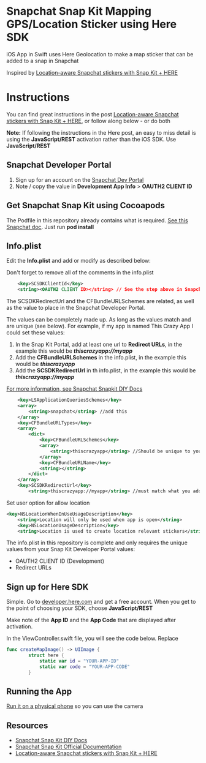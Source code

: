 # Snapchat Snap Kit Mapping GPS/Location Sticker using Here SDK
iOS App in Swift uses Here Geolocation to make a map sticker that can be added to a snap in Snapchat

Inspired by [Location-aware Snapchat stickers with Snap Kit + HERE](https://developer.here.com/blog/here-maps-snap-kit)

# Instructions

You can find great instructions in the post [Location-aware Snapchat stickers with Snap Kit + HERE](https://developer.here.com/blog/here-maps-snap-kit), or follow along below - or do both

**Note:** If following the instructions in the Here post, an easy to miss detail is using the **JavaScript/REST** activation rather than the iOS SDK.  Use **JavaScript/REST**

## Snapchat Developer Portal

1. Sign up for an account on the [Snapchat Dev Portal](https://kit.snapchat.com/)
2. Note / copy the value in **Development App Info** > **OAUTH2 CLIENT ID**

## Get Snapchat Snap Kit using Cocoapods

The Podfile in this repository already contains what is required. [See this Snapchat doc](https://docs.snapchat.com/docs/downloads/).  Just run **pod install**

## Info.plist

Edit the **Info.plist** and add or modify as described below:

Don't forget to remove all of the comments in the info.plist

```xml
    <key>SCSDKClientId</key>
    <string><OAUTH2 CLIENT ID></string> // See the step above in Snapchat Developer Protal
```

The SCSDKRedirectUrl and the CFBundleURLSchemes are related, as well as the value to place in the Snapchat Developer Portal.

The values can be completely made up. As long as the values match and are unique (see below). For example, if my app is named This Crazy App I could set these values:
1.  In the Snap Kit Portal, add at least one url to **Redirect URLs**, in the example this would be **_thiscrazyapp://myapp_**
2. Add the **CFBundleURLSchemes** in the info.plist, in the example this would be **_thiscrazyapp_**
3. Add the **SCSDKRedirectUrl** in th info.plist, in the example this would be **_thiscrazyapp://myapp_**

[For more information, see Snapchat Snapkit DIY Docs](https://github.com/bbookman/Snapchat-Snap-Kit-DIY-Docs/wiki/Login-Kit)

```xml
    <key>LSApplicationQueriesSchemes</key>
    <array>
        <string>snapchat</string> //add this
    </array>
    <key>CFBundleURLTypes</key>
    <array>
        <dict>
            <key>CFBundleURLSchemes</key>
            <array>
                <string>thiscrazyapp</string> //Should be unique to your app
            </array>
            <key>CFBundleURLName</key>
            <string></string>
        </dict>
    </array>
    <key>SCSDKRedirectUrl</key>
        <string>thiscrazyapp://myapp</string> //must match what you add in snapchat dev portal
```
Set user option for allow location
```xml
<key>NSLocationWhenInUseUsageDescription</key>
    <string>Location will only be used when app is open</string>
    <key>NSLocationUsageDescription</key>
    <string>Location is used to create location relevant stickers</string>
```

The info.plist in this repository is complete and only requires the unique values from your Snap Kit Developer Portal values:

* OAUTH2 CLIENT ID (Development)
* Redirect URLs

## Sign up for Here SDK
Simple.  Go to [developer.here.com](https://developer.here.com/) and get a free account.  When you get to the point of choosing your SDK, choose **JavaScript/REST**

Make note of the **App ID** and the **App Code** that are displayed after activation.

In the ViewController.swift file, you will see the code below.  Replace

```swift
func createMapImage() -> UIImage {
        struct here {
            static var id = "YOUR-APP-ID"
            static var code = "YOUR-APP-CODE"
        }
```

## Running the App

[Run it on a physical phone](https://www.utest.com/articles/how-to-install-ios-apps-via-xcode-on-a-mac) so you can use the camera

## Resources
* [Snapchat Snap Kit DIY Docs](https://github.com/bbookman/Snapchat-Snapkit-DIY-Docs)
* [Snapchat Snap Kit Official Documentation](https://docs.snapchat.com/docs/)
* [Location-aware Snapchat stickers with Snap Kit + HERE](https://developer.here.com/blog/here-maps-snap-kit)

